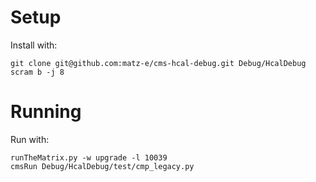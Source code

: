 # Setup

Install with:

    git clone git@github.com:matz-e/cms-hcal-debug.git Debug/HcalDebug
    scram b -j 8

# Running

Run with:

    runTheMatrix.py -w upgrade -l 10039
    cmsRun Debug/HcalDebug/test/cmp_legacy.py
